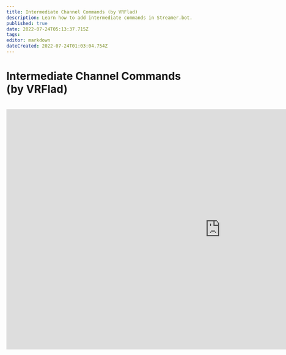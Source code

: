 ```yaml
---
title: Intermediate Channel Commands (by VRFlad)
description: Learn how to add intermediate commands in Streamer.bot.
published: true
date: 2022-07-24T05:13:37.715Z
tags: 
editor: markdown
dateCreated: 2022-07-24T01:03:04.754Z
---
```


# Intermediate Channel Commands (by VRFlad)
<br>
<iframe width="1120" height="630" src="https://www.youtube.com/embed/C1AO1EBVpks" title="YouTube video player" frameborder="0" allow="accelerometer; autoplay; clipboard-write; encrypted-media; gyroscope; picture-in-picture" allowfullscreen></iframe>